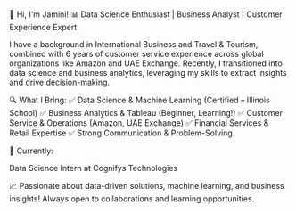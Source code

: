 👋 Hi, I'm Jamini!
📊 Data Science Enthusiast | Business Analyst | Customer Experience Expert

I have a background in International Business and Travel & Tourism, combined with 6 years of customer service experience across global organizations like Amazon and UAE Exchange. Recently, I transitioned into data science and business analytics, leveraging my skills to extract insights and drive decision-making.

🔍 What I Bring:
✅ Data Science & Machine Learning (Certified – Illinois School)
✅ Business Analytics & Tableau (Beginner, Learning!)
✅ Customer Service & Operations (Amazon, UAE Exchange)
✅ Financial Services & Retail Expertise
✅ Strong Communication & Problem-Solving

🚀 Currently:

Data Science Intern at Cognifys Technologies

📈 Passionate about data-driven solutions, machine learning, and business insights! Always open to collaborations and learning opportunities.
